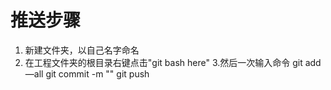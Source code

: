 # 推送步骤
1. 新建文件夹，以自己名字命名
2. 在工程文件夹的根目录右键点击"git bash here"
3.然后一次输入命令
git add —all
git commit -m ""
git push

